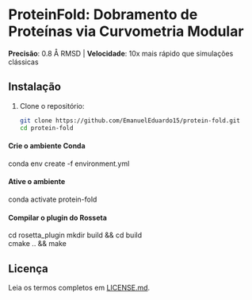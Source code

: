 # ProteinFold: Dobramento de Proteínas via Curvometria Modular  
**Precisão**: 0.8 Å RMSD | **Velocidade**: 10x mais rápido que simulações clássicas  

## Instalação  
1. Clone o repositório:  
   ```bash  
   git clone https://github.com/EmanuelEduardo15/protein-fold.git  
   cd protein-fold
#### Crie o ambiente  Conda
conda env create -f environment.yml 
#### Ative o ambiente
conda activate protein-fold         
#### Compilar o plugin do Rosseta
cd rosetta_plugin 
mkdir build && cd build  
cmake .. && make                    
## Licença  
Leia os termos completos em [LICENSE.md](LICENSE.md).
